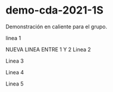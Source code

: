 # demo-cda-2021-1S
Demonstración en caliente para el grupo.

linea 1

NUEVA LINEA ENTRE 1 Y 2
Linea 2

Linea 3

Linea 4

Linea 5

